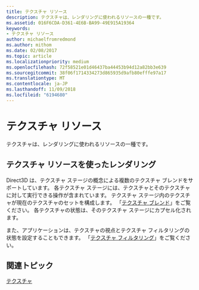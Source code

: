 ```yaml
---
title: テクスチャ リソース
description: テクスチャは、レンダリングに使われるリソースの一種です。
ms.assetid: 016F6CDA-D361-4E6B-BA99-49E915A19364
keywords:
- テクスチャ リソース
author: michaelfromredmond
ms.author: mithom
ms.date: 02/08/2017
ms.topic: article
ms.localizationpriority: medium
ms.openlocfilehash: 72f58521e01d46437ba44453b94d12a82bb3e639
ms.sourcegitcommit: 38f06f1714334273d865935d9afb80efffe97a17
ms.translationtype: MT
ms.contentlocale: ja-JP
ms.lasthandoff: 11/09/2018
ms.locfileid: "6194680"
---
```

# <a name="texture-resources"></a>テクスチャ リソース


テクスチャは、レンダリングに使われるリソースの一種です。

## <a name="span-idrenderingwithtextureresourcesspanspan-idrenderingwithtextureresourcesspanspan-idrenderingwithtextureresourcesspanrendering-with-texture-resources"></a><span id="Rendering_with_Texture_Resources"></span><span id="rendering_with_texture_resources"></span><span id="RENDERING_WITH_TEXTURE_RESOURCES"></span>テクスチャ リソースを使ったレンダリング


Direct3D は、テクスチャ ステージの概念による複数のテクスチャ ブレンドをサポートしています。 各テクスチャ ステージには、テクスチャとそのテクスチャに対して実行できる操作が含まれています。 テクスチャ ステージ内のテクスチャが現在のテクスチャのセットを構成します。 「[テクスチャ ブレンド](texture-blending.md)」をご覧ください。 各テクスチャの状態は、そのテクスチャ ステージにカプセル化されます。

また、アプリケーションは、テクスチャの視点とテクスチャ フィルタリングの状態を設定することもできます。 「[テクスチャ フィルタリング](texture-filtering.md)」をご覧ください。

## <a name="span-idrelated-topicsspanrelated-topics"></a><span id="related-topics"></span>関連トピック


[テクスチャ](textures.md)

 

 




